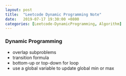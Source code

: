 ```yaml
---
layout: post
title:  "Leetcode Dynamic Programming Note"
date:   2019-07-17 19:30:00 +0800
categories: [Leetcode-DynamicProgramming, Algorithm]
---
```

### Dynamic Programming
- overlap subproblems
- transition formula
- bottom-up or top-down for loop
- use a global variable to update global min or max